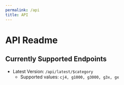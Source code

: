 ```yaml
---
permalink: /api
title: API
---
```


# API Readme

## Currently Supported Endpoints
- Latest Version: `/api/latest/$category`
    - Supported values: `cj4, g1000, g3000, g3x, gx`